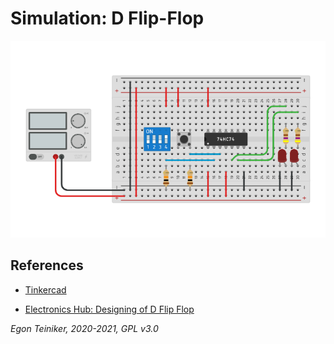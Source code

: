 # Simulation: D Flip-Flop


![D Flip-Flop](d-flip-flop.png)


## References
* [Tinkercad](https://www.tinkercad.com/things/3NlWHkeMYlp)

* [Electronics Hub: Designing of D Flip Flop](https://www.electronicshub.org/d-flip-flop/)


*Egon Teiniker, 2020-2021, GPL v3.0* 
